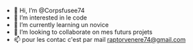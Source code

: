 - 👋 Hi, I’m @Corpsfusee74
- 👀 I’m interested in le code  
- 🌱 I’m currently learning un novice
- 💞️ I’m looking to collaborate on mes futurs projets
- 📫 pour les contac c'est par mail raptorvenere74@gmail.com

<!---
Corpsfusee74/Corpsfusee74 is a ✨ special ✨ repository because its `README.md` (this file) appears on your GitHub profile.
You can click the Preview link to take a look at your changes.
--->
